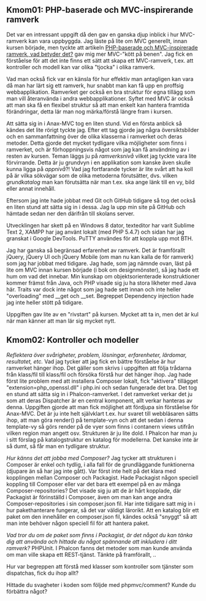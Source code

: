 Kmom01: PHP-baserade och MVC-inspirerande ramverk
-------------------------------------------------
Det var en intressant uppgift då den gav en ganska djup inblick i hur MVC-ramverk kan vara uppbyggda. Jag läste på lite om MVC generellt, innan kursen började, men tyckte att artikeln [PHP-baserade och MVC-inspirerade ramverk, vad betyder det?](http://dbwebb.se/kunskap/php-baserade-och-mvc-inspirerade-ramverk-vad-betyder-det) gav mig mer MVC-"kött på benen". Jag fick en förståelse för att det inte finns ett sätt att skapa ett MVC-ramverk, t.ex. att kontroller och modell kan var olika "tjocka" i olika ramverk.

Vad man också fick var en känsla för hur effektiv man antagligen kan vara då man har lärt sig ett ramverk, hur snabbt man kan få upp en proffsig webbapplikation. Ramverket ger också en bra struktur för egna tillägg som man vill återanvända i andra webbapplikationer. Syftet med MVC är också att man ska få en flexibel struktur så att man enkelt kan hantera framtida förändringar, detta lär man nog märka/förstå längre fram i kursen.

Att sätta sig in i Anax-MVC tog en liten stund. Vid en första anblick så kändes det lite rörigt tyckte jag. Efter ett tag gjorde jag några översiktsbilder och en sammanfattning över de olika klasserna i ramverket och deras metoder. Detta gjorde det mycket tydligare vilka möjligheter som finns i ramverket, och är förhoppningsvis något som jag kan få användning av i resten av kursen. Teman läggs ju på *ramverksnivå* vilket jag tyckte vara lite förvirrande. Detta är ju grundvyn i en applikation som kanske även skulle kunna ligga på *appnivå*?! Vad jag fortfarande tycker är lite svårt att ha koll på är vilka sökvägar som de olika metoderna förutsätter, dvs. vilken *grundkatalog* man kan förutsätta när man t.ex. ska ange länk till en vy, bild eller annat innehåll.

Eftersom jag inte hade jobbat med Git och GitHub tidigare så tog det också en liten stund att sätta sig in i dessa. Jag la upp min site på GitHub och hämtade sedan ner den därifrån till skolans server.

Utvecklingen har skett på en Windows 8 dator, texteditor har varit Sublime Text 2, XAMPP har jag använt lokalt (med PHP 5.4.7) och sidan har jag granskat i Google DevTools. PuTTY användes för att koppla upp mot BTH.

Jag har ganska så begränsad erfarenhet av ramverk. Det är framförallt jQuery, jQuery UI och jQuery Mobile (om man nu kan kalla de för ramverk) som jag har jobbat med tidigare. Jag hade, som jag nämnde ovan, läst på lite om MVC innan kursen började (i bok om designmönster), så jag hade ett hum om vad det innebar. Min kunskap om objektsorienterade konstruktioner kommer främst från Java, och PHP visade sig ju ha stora likheter med Java här. Traits var dock inte något som jag hade sett innan och inte heller "overloading" med __get och __set. Begreppet Dependency injection hade jag inte heller stött på tidigare.

Uppgiften gav lite av en "rivstart" på kursen. Mycket att ta in, men det är kul när man känner att man lär sig mycket nytt.

Kmom02: Kontroller och modeller
-------------------------------
*Reflektera över svårigheter, problem, lösningar, erfarenheter, lärdomar, resultatet, etc.*
Vad jag tycker att jag fick en bättre förståelse är hur ramverket hänger ihop. Det gäller som skrivs i uppgiften att följa trådarna från klass/fil till klass/fil och försöka förstå hur det hänger ihop.
Jag hade först lite problem med att installera Composer lokalt, fick "aktivera" tillägget "extension=php_openssl.dll" i php.ini och sedan fungerade det bra. Det tog en stund att sätta sig in i Phalcon-ramverket. I det ramverket verkar det ju som att deras Dispatcher är en central komponent, allt verkar hanteras av denna. Uppgiften gjorde att man fick möjlighet att fördjupa sin förståelse för Anax-MVC. Det är ju inte helt självklart t.ex. hur svaret till webbläsaren sätts ihop, att man göra render() på template-vyn och att det sedan i denna template-vy så görs render på de vyer som finns i contanern views utifrån vilken region man angett osv. Strukturen är ju lite dold. I Phalcon har man ju i sitt förslag på katalogstruktur en katalog för modellerna. Det kanske inte är så dumt, så får man en tydligare struktur. 

*Hur känns det att jobba med Composer?*
Jag tycker att strukturen i Composer är enkel och tydlig, i alla fall för de grundläggande funktionerna (djupare än så har jag inte gått). Var först inte helt på det klara med kopplingen mellan Composer och Packagist. Hade Packagist någon speciell koppling till Composer eller var det bara ett exempel på en av många Composer-repositories? Det visade sig ju att de är hårt kopplade, där Packagist är förinställd i Composer, även om man kan ange andra Composer-repositories i sin composer.json fil. Har inte tidigare satt mig in i hur pakethanterare fungerar, så det var väldigt lärorikt. Att en katalog blir ett paket om den innehåller en composer.json fil, kändes också "snyggt" så att man inte behöver någon speciell fil för att hantera paket.

*Vad tror du om de paket som finns i Packagist, är det något du kan tänka dig att använda och hittade du något spännande att inkludera i ditt ramverk?*
PHPUnit. I Phalcon fanns det metoder som man kunde använda om man ville skapa ett REST-tjänst. Tänkte på framförallt, ..

Hur var begreppen att förstå med klasser som kontroller som tjänster som dispatchas, fick du ihop allt?

Hittade du svagheter i koden som följde med phpmvc/comment? Kunde du förbättra något?
